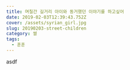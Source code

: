 ```yaml
---
title: 며칠간 길거리 아이와 동거했던 이야기를 하고싶어
date: 2019-02-03T12:39:43.752Z
cover: /assets/syrian_girl.jpg
slug: 20190203-street-children
category: 썰
tags:
  - 훈훈
---
```

asdf
